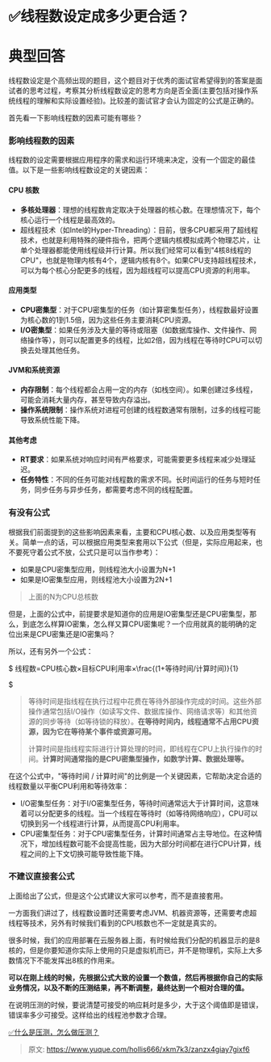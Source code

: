 # ✅线程数设定成多少更合适？

# 典型回答


线程数设定是个高频出现的题目，这个题目对于优秀的面试官希望得到的答案是面试者的思考过程，考察其分析线程数设定的思考方向是否全面(主要包括对操作系统线程的理解和实际设置经验)。比较差的面试官才会认为固定的公式是正确的。



首先看一下影响线程数的因素可能有哪些？



### 影响线程数的因素
<font style="color:rgb(55, 65, 81);">  
</font>线程数的设定需要根据应用程序的需求和运行环境来决定，没有一个固定的最佳值。以下是一些影响线程数设定的关键因素：

#### CPU 核数
+ **多核处理器**：理想的线程数肯定取决于处理器的核心数。在理想情况下，每个核心运行一个线程是最高效的。
+ 超线程技术（如Intel的Hyper-Threading）：目前，很多CPU都采用了超线程技术，也就是利用特殊的硬件指令，把两个逻辑内核模拟成两个物理芯片，让单个处理器都能使用线程级并行计算。所以我们经常可以看到"4核8线程的CPU"，也就是物理内核有4个，逻辑内核有8个。如果CPU支持超线程技术，可以为每个核心分配更多的线程，因为超线程可以提高CPU资源的利用率。



#### 应用类型
+ **CPU密集型**：对于CPU密集型的任务（如计算密集型任务），线程数最好设置为核心数的1到1.5倍，因为这些任务主要消耗CPU资源。
+ **I/O密集型**：如果任务涉及大量的等待或阻塞（如数据库操作、文件操作、网络操作等），则可以配置更多的线程，比如2倍，因为线程在等待时CPU可以切换去处理其他任务。



#### JVM和系统资源
+ **内存限制**：每个线程都会占用一定的内存（如栈空间）。如果创建过多线程，可能会消耗大量内存，甚至导致内存溢出。
+ **操作系统限制**：操作系统对进程可创建的线程数通常有限制，过多的线程可能导致系统性能下降。



#### 其他考虑
+ **RT要求**：如果系统对响应时间有严格要求，可能需要更多线程来减少处理延迟。
+ **任务特性**：不同的任务可能对线程数的需求不同。长时间运行的任务与短时任务，同步任务与异步任务，都需要考虑不同的线程配置。



### 有没有公式


根据我们前面提到的这些影响因素来看，主要和CPU核心数、以及应用类型等有关。简单一点的话，可以根据应用类型来套用以下公式（但是，实际应用起来，也不要死守着公式不放，公式只是可以当作参考）：



+ 如果是CPU密集型应用，则线程池大小设置为N+1 
+ 如果是IO密集型应用，则线程池大小设置为2N+1 



> 上面的N为CPU总核数
>



但是，上面的公式中，前提要求是知道你的应用是IO密集型还是CPU密集型，那么，到底怎么样算IO密集，怎么样又算CPU密集呢？一个应用就真的能明确的定位出来是CPU密集还是IO密集吗？



所以，还有另外一个公式：



$ 线程数=CPU核心数×目标CPU利用率×\frac{(1+等待时间/计算时间)}{1}


  $



> 等待时间是指线程在执行过程中花费在等待外部操作完成的时间。这些外部操作通常包括I/O操作（如读写文件、数据库操作、网络请求等）和其他资源的同步等待（如等待锁的释放）。**在等待时间内，线程通常不占用CPU资源，因为它在等待某个事件或资源可用。**
>
> 计算时间是指线程实际进行计算处理的时间，即线程在CPU上执行操作的时间。**计算时间通常指的是CPU密集型操作，如数学计算、数据处理等。**
>



在这个公式中，"等待时间 / 计算时间"的比例是一个关键因素，它帮助决定合适的线程数量以平衡CPU利用和等待效率：



+ I/O密集型任务：对于I/O密集型任务，等待时间通常远大于计算时间，这意味着可以分配更多的线程。当一个线程在等待时（如等待网络响应），CPU可以切换到另一个线程进行计算，从而提高CPU利用率。
+ CPU密集型任务：对于CPU密集型任务，计算时间通常占主导地位。在这种情况下，增加线程数可能不会提高性能，因为大部分时间都在进行CPU计算，线程之间的上下文切换可能导致性能下降。



### 不建议直接套公式


上面给出了公式，但是这个公式建议大家可以参考，而不是直接套用。



一方面我们讲过了，线程数设置时还需要考虑JVM、机器资源等，还需要考虑超线程等技术，另外有时候我们看到的CPU核数也不一定就是真实的。



很多时候，我们的应用部署在云服务器上面，有时候给我们分配的机器显示的是8核的，但是你要知道你实际上使用的只是虚拟机而已，并不是物理机，实际上大多数情况下不能发挥出8核的作用来。



**可以在刚上线的时候，先根据公式大致的设置一个数值，然后再根据你自己的实际业务情况，以及不断的压测结果，再不断调整，最终达到一个相对合理的值。**



在说明压测的时候，要说清楚可接受的响应耗时是多少，大于这个阈值即是错误，错误率多少可接受。这样给出的线程池参数才合理。



[✅什么是压测，怎么做压测？](https://www.yuque.com/hollis666/xkm7k3/wrzi8qgk7ridgslp)



> 原文: <https://www.yuque.com/hollis666/xkm7k3/zanzx4giay7gixf6>